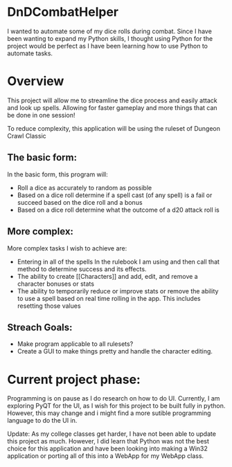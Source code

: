 # DnDCombatHelper
I wanted to automate some of my dice rolls during combat. 
Since I have been wanting to expand my Python skills, I thought using Python for the project would be perfect as I have been learning how to use Python to automate tasks.

# Overview
This project will allow me to streamline the dice process and easily attack and look up spells. Allowing for faster gameplay and more things that can be done in one session!

To reduce complexity, this application will be using the ruleset of Dungeon Crawl Classic

## The basic form:

In the basic form, this program will:
 - Roll a dice as accurately to random as possible
 - Based on a dice roll determine if a spell cast (of any spell) is a fail or succeed based on the dice roll and a bonus
 - Based on a dice roll determine what the outcome of a d20 attack roll is

## More complex:

More complex tasks I wish to achieve are:
   - Entering in all of the spells In the rulebook I am using and then call that method to determine success and its effects.
   - The ability to create [[Characters]] and add, edit, and remove a character bonuses or stats
   - The ability to temporarily reduce or improve stats or remove the ability to use a spell based on real time rolling in the app. This includes resetting those values

## Streach Goals:
   - Make program applicable to all rulesets?
   - Create a GUI to make things pretty and handle the character editing.

 # Current project phase:
Programming is on pause as I do research on how to do UI. Currently, I am exploring PyQT for the UI, as I wish for this project to be built fully in python. However, this may change and i might find a more sutible programming language to do the UI in.

Update: As my college classes get harder, I have not been able to update this project as much. However, I did learn that Python was not the best choice for this application and have been looking into making a Win32 application or porting all of this into a WebApp for my WebApp class. 
